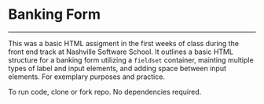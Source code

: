 # Banking Form
___

This was a basic HTML assigment in the first weeks of class during the front end track at Nashville Software School. It outlines a basic HTML structure for a banking form utilizing a `fieldset` container, mainting multiple types of label and input elements, and adding space between input elements. For exemplary purposes and practice. 

To run code, clone or fork repo. No dependencies required. 